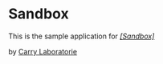 # Sandbox

This is the sample application for 
[*[Sandbox]*](#)

by [Carry Laboratorie](http://blog.carrylab.com)